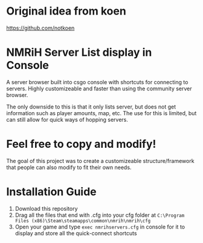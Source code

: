 # Original idea from koen
 https://github.com/notkoen

# NMRiH Server List display in Console
 A server browser built into csgo console with shortcuts for connecting to servers. Highly customizeable and faster than using the community server browser.
 
 The only downside to this is that it only lists server, but does not get information such as player amounts, map, etc. The use for this is limited, but can still allow for quick ways of hopping servers.
 # Feel free to copy and modify!
 The goal of this project was to create a customizeable structure/framework that people can also modify to fit their own needs.
 # Installation Guide
 1. Download this repository
 2. Drag all the files that end with .cfg into your cfg folder at `C:\Program Files (x86)\Steam\steamapps\common\nmrih\nmrih\cfg`
 3. Open your game and type `exec nmrihservers.cfg` in console for it to display and store all the quick-connect shortcuts
